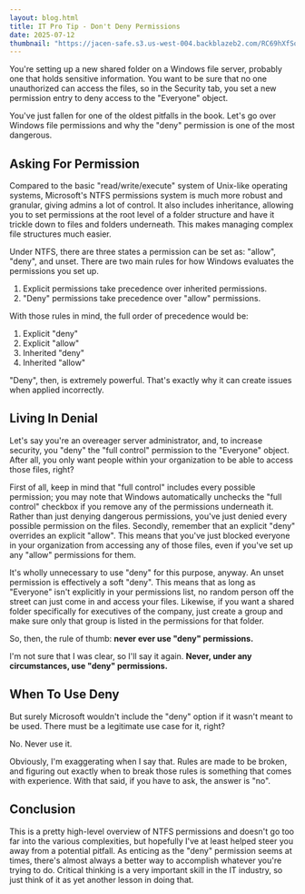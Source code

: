 ```yaml
---
layout: blog.html
title: IT Pro Tip - Don't Deny Permissions
date: 2025-07-12
thumbnail: "https://jacen-safe.s3.us-west-004.backblazeb2.com/RC69hXfSoAOr.png"
---
```

You're setting up a new shared folder on a Windows file server, probably one that holds sensitive information. You want to be sure that no one unauthorized can access the files, so in the Security tab, you set a new permission entry to deny access to the "Everyone" object.

You've just fallen for one of the oldest pitfalls in the book. Let's go over Windows file permissions and why the "deny" permission is one of the most dangerous.
<!-- more -->

## Asking For Permission

Compared to the basic "read/write/execute" system of Unix-like operating systems, Microsoft's NTFS permissions system is much more robust and granular, giving admins a lot of control. It also includes inheritance, allowing you to set permissions at the root level of a folder structure and have it trickle down to files and folders underneath. This makes managing complex file structures much easier.

Under NTFS, there are three states a permission can be set as: "allow", "deny", and unset. There are two main rules for how Windows evaluates the permissions you set up.

1. Explicit permissions take precedence over inherited permissions.
2. "Deny" permissions take precedence over "allow" permissions.

With those rules in mind, the full order of precedence would be:

1. Explicit "deny"
2. Explicit "allow"
3. Inherited "deny"
4. Inherited "allow"

"Deny", then, is extremely powerful. That's exactly why it can create issues when applied incorrectly.

## Living In Denial

Let's say you're an overeager server administrator, and, to increase security, you "deny" the "full control" permission to the "Everyone" object. After all, you only want people within your organization to be able to access those files, right?

First of all, keep in mind that "full control" includes every possible permission; you may note that Windows automatically unchecks the "full control" checkbox if you remove any of the permissions underneath it. Rather than just denying dangerous permissions, you've just denied every possible permission on the files. Secondly, remember that an explicit "deny" overrides an explicit "allow". This means that you've just blocked everyone in your organization from accessing any of those files, even if you've set up any "allow" permissions for them.

It's wholly unnecessary to use "deny" for this purpose, anyway. An unset permission is effectively a soft "deny". This means that as long as "Everyone" isn't explicitly in your permissions list, no random person off the street can just come in and access your files. Likewise, if you want a shared folder specifically for executives of the company, just create a group and make sure only that group is listed in the permissions for that folder.

So, then, the rule of thumb: **never ever use "deny" permissions.**

I'm not sure that I was clear, so I'll say it again. **Never, under any circumstances, use "deny" permissions.**

## When To Use Deny

But surely Microsoft wouldn't include the "deny" option if it wasn't meant to be used. There must be a legitimate use case for it, right?

No. Never use it.

Obviously, I'm exaggerating when I say that. Rules are made to be broken, and figuring out exactly when to break those rules is something that comes with experience. With that said, if you have to ask, the answer is "no".

## Conclusion

This is a pretty high-level overview of NTFS permissions and doesn't go too far into the various complexities, but hopefully I've at least helped steer you away from a potential pitfall. As enticing as the "deny" permission seems at times, there's almost always a better way to accomplish whatever you're trying to do. Critical thinking is a very important skill in the IT industry, so just think of it as yet another lesson in doing that.
